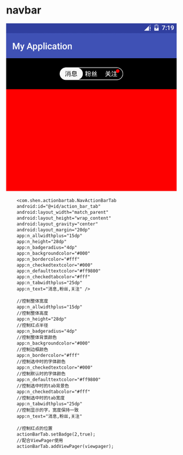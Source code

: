 # navbar
![image](https://github.com/601367322/navbar/blob/master/screenshots/GIF.gif)

        <com.shen.actionbartab.NavActionBarTab
        android:id="@+id/action_bar_tab"
        android:layout_width="match_parent"
        android:layout_height="wrap_content"
        android:layout_gravity="center"
        android:layout_margin="20dp"
        app:n_allwidthplus="15dp"
        app:n_height="28dp"
        app:n_badgeradius="4dp"
        app:n_backgroundcolor="#000"
        app:n_bordercolor="#fff"
        app:n_checkedtextcolor="#000"
        app:n_defaulttextcolor="#ff9800"
        app:n_checkedtabcolor="#fff"
        app:n_tabwidthplus="25dp"
        app:n_text="消息,粉丝,关注" />
        
        //控制整体宽度
        app:n_allwidthplus="15dp"
        //控制整体高度
        app:n_height="28dp"
        //控制红点半径
        app:n_badgeradius="4dp"
        //控制整体背景颜色
        app:n_backgroundcolor="#000"
        //控制边框颜色
        app:n_bordercolor="#fff"
        //控制选中时的字体颜色
        app:n_checkedtextcolor="#000"
        //控制默认时的字体颜色
        app:n_defaulttextcolor="#ff9800"
        //控制选中时的tab背景色
        app:n_checkedtabcolor="#fff"
        //控制选中时的tab宽度
        app:n_tabwidthplus="25dp"
        //控制显示的字，宽度保持一致
        app:n_text="消息,粉丝,关注"
        
        //控制红点的位置
        actionBarTab.setBadge(2,true);
        //配合ViewPager使用
        actionBarTab.addViewPager(viewpager);
